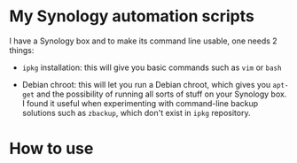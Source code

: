 # My Synology automation scripts

I have a Synology box and to make its command line usable, one needs 2
things:

- `ipkg` installation: this will give you basic commands such as `vim` or
  `bash`

- Debian chroot: this will let you run a Debian chroot, which gives you
  `apt-get` and the possibility of running all sorts of stuff on your
  Synology box. I found it useful when experimenting with command-line
  backup solutions such as `zbackup`, which don't exist in `ipkg`
  repository.

# How to use


